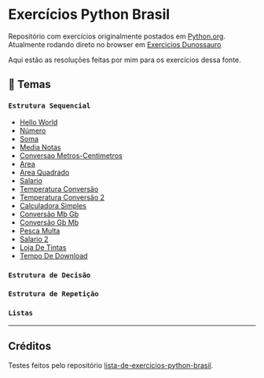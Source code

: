 # Exercícios Python Brasil

Repositório com exercícios originalmente postados em [Python.org](https://wiki.python.org.br/ListaDeExercicios). Atualmente rodando direto no browser em [Exercicios Dunossauro](https://exercicios.dunossauro.com)

Aqui estão as resoluções feitas por mim para os exercícios dessa fonte.

## 📑 Temas
### `Estrutura Sequencial`
- [Hello World](estrutura-sequencial/hello_world.py)
- [Número](estrutura-sequencial/número.py)
- [Soma](estrutura-sequencial/soma.py)
- [Media Notas](estrutura-sequencial/media_notas.py)
- [Conversao Metros-Centimetros](estrutura-sequencial/conversao_metros-centimetros.py)
- [Area](estrutura-sequencial/area.py)
- [Area Quadrado](estrutura-sequencial/area_quadrado.py)
- [Salario](estrutura-sequencial/salario.py)
- [Temperatura Conversão](estrutura-sequencial/temperatura_conversão.py)
- [Temperatura Conversão 2](estrutura-sequencial/temperatura_conversão_2.py)
- [Calculadora Simples](estrutura-sequencial/calculadora_simples.py)
- [Conversão Mb Gb](estrutura-sequencial/conversão_Mb_Gb.py)
- [Conversão Gb Mb](estrutura-sequencial/conversão_Gb_Mb.py)
- [Pesca Multa](estrutura-sequencial/pesca_multa.py)
- [Salario 2](estrutura-sequencial/salario_2.py)
- [Loja De Tintas](estrutura-sequencial/loja_de_tintas.py)
- [Tempo De Download](estrutura-sequencial/tempo_de_download.py)

### `Estrutura de Decisão`

### `Estrutura de Repetição`

### `Listas`


---
## Créditos
Testes feitos pelo repositório [lista-de-exercicios-python-brasil](https://github.com/devpro-br/lista-de-exercicios-python-brasil.git).
